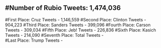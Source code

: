 #Number of Rubio Tweets: 1,474,036
---
#First Place: Cruz Tweets - 1,146,559
#Second Place: Clinton Tweets - 904,223
#Third Place: Sanders Tweets - 399,096
#Fourth Place: Carson Tweets - 309,034
#Fifth Place: Jeb! Tweets - 226,836
#Sixth Place: Kasich Tweets - 214,090
#Seventh Place: Total Tweets -  
#Last Place: Trump Tweets - 
